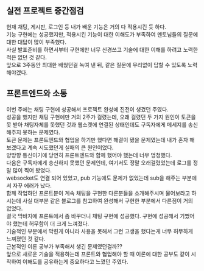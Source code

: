 ## 실전 프로젝트 중간점검

현재 채팅, 게시판, 로그인 등 내가 배운 기능은 거의 다 적용시킨 듯 하다.   
기능 구현에는 성공했지만, 적용시킨 기능이 대한 이해도가 부족하여 멘토님들의 질문에 대한 대답이 많이 부족했다.   
사실 발표준비를 하면서부터 구현에만 너무 신경쓰고 기술에 대한 이해를 하려고 노력한적은 없던 것 같다.   
앞으로 3주동안 최대한 배웠던걸 녹여 낸 뒤, 같은 질문에 무리없이 답할 수 있도록 노력해야겠다.   

## 프론트엔드와 소통 
이번 주에는 채팅 구현에 성공해서 프로젝트 완성에 진전이 생겼던 주였다.   
성공을 했지만 채팅 구현에만 거의 2주가 걸렸는데, 오래 걸렸던 두 가지 원인이 토큰을 못 받아 채팅자체를 못했던 것과 웹소켓에 연결된 상태인데도 구독자에게 메세지를 송신해주지 못하는 문제였다.   
토큰 문제는 프론트엔드와 협업을 하기만 했다면 해결이 됐을 문제였는데 내가 혼자 해보겠다고 계속 시도했던게 실패의 큰 원인이었다.   
양방향 통신이기에 당연히 프론트엔드와 함께 했어야 했는데 너무 멍청했다.   
다음은 구독자에게 송신하지 못했던 문제인데, 여기서도 정말 오래걸렸었는데 로그를 정말 많이 찍어 봤었다.   
websocket도 연결 되어 있었고, pub 기능에도 문제가 없었는데 sub을 해주는 부분에서 자꾸 에러가 났다.   
함께 작업하던 프론트분이 계속 채팅을 구현한 다른분들을 소개해주시며 물어보라고 하시는데 사실 대부분 같은 블로그를 참고하여 완성해서 구현한 부분에서 다른점이 거의 없었다.   
결국 막바지에 프론트에서 좀 바꾸더니 채팅 구현에 성공했다. 구현에 성공해서 기뻤어야 했는데 허무함이 더 크게 느껴졌다.   
기술적인 부분에서 막힌게 아니라 사용을 못해서 그런 고생을 했다는게 너무 허무하게 느껴졌던 것 같다.   
근본적인 이론 공부가 부족해서 생긴 문제였던걸까??   
앞으로 새로운 기술을 적용하는데 프론트와 협업해야 할 때 이론에 대한 공부도 같이 시작하여 이해도를 공유하는게 중요하다고 느꼈던 주였다.
